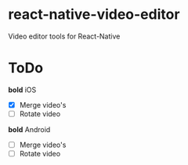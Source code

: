 # react-native-video-editor
Video editor tools for React-Native

# ToDo
**bold** iOS
- [x] Merge video's
- [ ] Rotate video

**bold** Android
- [ ] Merge video's
- [ ] Rotate video

